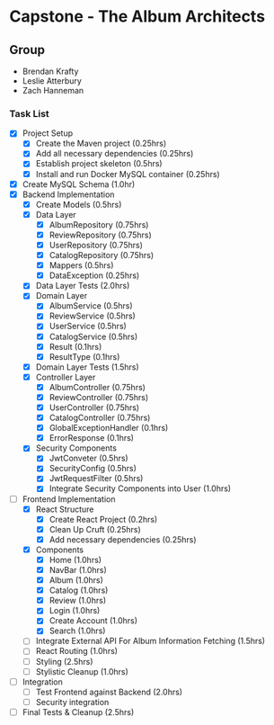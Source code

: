 # Capstone - The Album Architects

## Group
- Brendan Krafty
- Leslie Atterbury
- Zach Hanneman


### Task List

* [x] Project Setup
    * [x] Create the Maven project (0.25hrs)
    * [x] Add all necessary dependencies (0.25hrs)
    * [x] Establish project skeleton (0.5hrs)
    * [x] Install and run Docker MySQL container (0.25hrs)
* [x] Create MySQL Schema (1.0hr)
* [X] Backend Implementation
    * [x] Create Models (0.5hrs)
    * [X] Data Layer
        * [x] AlbumRepository (0.75hrs)
        * [x] ReviewRepository (0.75hrs)
        * [X] UserRepository (0.75hrs)
        * [X] CatalogRepository (0.75hrs)
        * [x] Mappers (0.5hrs)
        * [x] DataException (0.25hrs)
    * [X] Data Layer Tests (2.0hrs)
    * [X] Domain Layer
        * [x] AlbumService (0.5hrs)
        * [x] ReviewService (0.5hrs)
        * [X] UserService (0.5hrs)
        * [X] CatalogService (0.5hrs)
        * [x] Result (0.1hrs)
        * [x] ResultType (0.1hrs)
    * [X] Domain Layer Tests (1.5hrs)
    * [X] Controller Layer
        * [x] AlbumController (0.75hrs)
        * [x] ReviewController (0.75hrs)
        * [X] UserController (0.75hrs)
        * [X] CatalogController (0.75hrs)
        * [x] GlobalExceptionHandler (0.1hrs)
        * [x] ErrorResponse (0.1hrs)
    * [X] Security Components
        * [X] JwtConveter (0.5hrs)
        * [X] SecurityConfig (0.5hrs)
        * [X] JwtRequestFilter (0.5hrs)
        * [X] Integrate Security Components into User (1.0hrs)
* [ ] Frontend Implementation
    * [X] React Structure
        * [X] Create React Project (0.2hrs)
        * [X] Clean Up Cruft (0.25hrs)
        * [X] Add necessary dependencies (0.25hrs)
    * [X] Components
        * [X] Home (1.0hrs)
        * [X] NavBar (1.0hrs)
        * [X] Album (1.0hrs)
        * [X] Catalog (1.0hrs)
        * [X] Review (1.0hrs)
        * [X] Login (1.0hrs)
        * [X] Create Account (1.0hrs)
        * [X] Search (1.0hrs)
    * [ ] Integrate External API For Album Information Fetching (1.5hrs)
    * [ ] React Routing (1.0hrs)
    * [ ] Styling (2.5hrs)
    * [ ] Stylistic Cleanup (1.0hrs)
* [ ] Integration
    * [ ] Test Frontend against Backend (2.0hrs)
    * [ ] Security integration
* [ ] Final Tests & Cleanup (2.5hrs)
